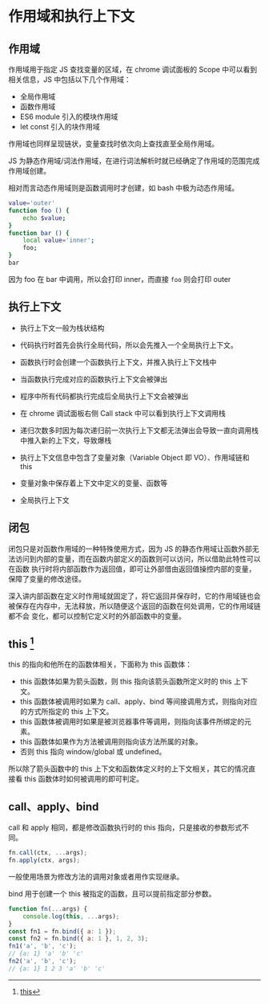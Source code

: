 # 作用域和执行上下文

## 作用域

作用域用于指定 JS 查找变量的区域，在 chrome 调试面板的 Scope 中可以看到相关信息，JS 中包括以下几个作用域：

-   全局作用域
-   函数作用域
-   ES6 module 引入的模块作用域
-   let const 引入的块作用域

作用域也同样呈现链状，变量查找时依次向上查找直至全局作用域。

JS 为静态作用域/词法作用域，在进行词法解析时就已经确定了作用域的范围完成作用域创建。

相对而言动态作用域则是函数调用时才创建，如 bash 中极为动态作用域。

```bash
value='outer'
function foo () {
    echo $value;
}
function bar () {
    local value='inner';
    foo;
}
bar
```

因为 foo 在 bar 中调用，所以会打印 inner，而直接 `foo` 则会打印 outer

## 执行上下文

-   执行上下文一般为栈状结构
-   代码执行时首先会执行全局代码，所以会先推入一个全局执行上下文。
-   函数执行时会创建一个函数执行上下文，并推入执行上下文栈中
-   当函数执行完成对应的函数执行上下文会被弹出
-   程序中所有代码都执行完成后全局执行上下文会被弹出

-   在 chrome 调试面板右侧 Call stack 中可以看到执行上下文调用栈
-   递归次数多时因为每次递归前一次执行上下文都无法弹出会导致一直向调用栈中推入新的上下文，导致爆栈

-   执行上下文信息中包含了变量对象（Variable Object 即 VO）、作用域链和 this
-   变量对象中保存着上下文中定义的变量、函数等
-   全局执行上下文

## 闭包

闭包只是对函数作用域的一种特殊使用方式，因为 JS 的静态作用域让函数外部无法访问到内部的变量，而在函数内部定义的函数则可以访问，所以借助此特性可以在函数
执行时将内部函数作为返回值，即可让外部借由返回值操控内部的变量，保障了变量的修改途径。

深入讲内部函数在定义时作用域就固定了，将它返回并保存时，它的作用域链也会被保存在内存中，无法释放，所以随便这个返回的函数在何处调用，它的作用域链都不会
变化，都可以控制它定义时的外部函数中的变量。

## this [^1]

this 的指向和他所在的函数体相关，下面称为 this 函数体：

-   this 函数体如果为箭头函数，则 this 指向该箭头函数所定义时的 this 上下文。
-   this 函数体被调用时如果为 call、apply、bind 等间接调用方式，则指向对应的方式所指定的 this 上下文。
-   this 函数体被调用时如果是被浏览器事件等调用，则指向该事件所绑定的元素。
-   this 函数体如果作为方法被调用则指向该方法所属的对象。
-   否则 this 指向 window/global 或 undefined。

所以除了箭头函数中的 this 上下文和函数体定义时的上下文相关，其它的情况直接看 this 函数体时如何被调用的即可判定。

## call、apply、bind

call 和 apply 相同，都是修改函数执行时的 this 指向，只是接收的参数形式不同。

```js
fn.call(ctx, ...args);
fn.apply(ctx, args);
```

一般使用场景为修改方法的调用对象或者用作实现继承。

bind 用于创建一个 this 被指定的函数，且可以提前指定部分参数。

```js
function fn(...args) {
    console.log(this, ...args);
}
const fn1 = fn.bind({ a: 1 });
const fn2 = fn.bind({ a: 1 }, 1, 2, 3);
fn1('a', 'b', 'c');
// {a: 1} 'a' 'b' 'c'
fn2('a', 'b', 'c');
// {a: 1} 1 2 3 'a' 'b' 'c'
```

[^1]: [this](https://juejin.cn/post/7133083072676757535)
